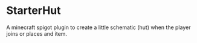 # StarterHut
 A minecraft spigot plugin to create a little schematic (hut) when the player joins or places and item.
